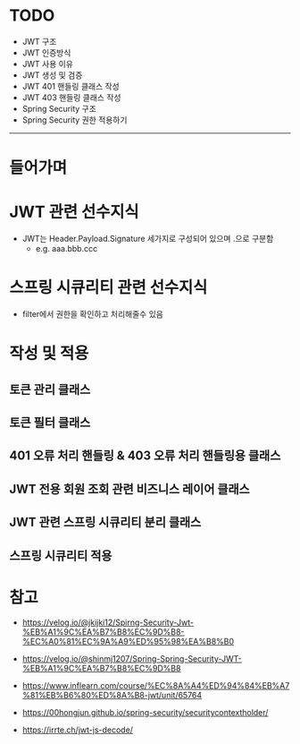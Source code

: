 # TODO

- JWT 구조
- JWT 인증방식
- JWT 사용 이유
- JWT 생성 및 검증
- JWT 401 핸들링 클래스 작성
- JWT 403 핸들링 클래스 작성
- Spring Security 구조
- Spring Security 권한 적용하기

---

# 들어가며

# JWT 관련 선수지식

- JWT는 Header.Payload.Signature 세가지로 구성되어 있으며 .으로 구분함
    - e.g. aaa.bbb.ccc

# 스프링 시큐리티 관련 선수지식

- filter에서 권한을 확인하고 처리해줄수 있음

# 작성 및 적용

## 토큰 관리 클래스

## 토큰 필터 클래스

## 401 오류 처리 핸들링 & 403 오류 처리 핸들링용 클래스

## JWT 전용 회원 조회 관련 비즈니스 레이어 클래스

## JWT 관련 스프링 시큐리티 분리 클래스 

## 스프링 시큐리티 적용

# 참고

- https://velog.io/@jkijki12/Spirng-Security-Jwt-%EB%A1%9C%EA%B7%B8%EC%9D%B8-%EC%A0%81%EC%9A%A9%ED%95%98%EA%B8%B0
- https://velog.io/@shinmj1207/Spring-Spring-Security-JWT-%EB%A1%9C%EA%B7%B8%EC%9D%B8
- https://www.inflearn.com/course/%EC%8A%A4%ED%94%84%EB%A7%81%EB%B6%80%ED%8A%B8-jwt/unit/65764
  
- https://00hongjun.github.io/spring-security/securitycontextholder/ 
- https://irrte.ch/jwt-js-decode/